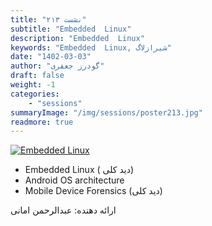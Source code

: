 ```yaml
---
title: "نشست ۲۱۳"
subtitle: "Embedded  Linux"
description: "Embedded  Linux"
keywords: "Embedded  Linux, شیرازلاگ"
date: "1402-03-03"
author: "گودرز جعفری"
draft: false
weight: -1
categories:
    - "sessions"
summaryImage: "/img/sessions/poster213.jpg"
readmore: true
---
```

[![Embedded  Linux](/img/sessions/poster213.jpg)](/img/sessions/poster213.jpg)

* Embedded  Linux ( دید کلی)
* Android OS architecture
* Mobile Device Forensics (دید کلی)

ارائه دهنده: عبدالرحمن امانی